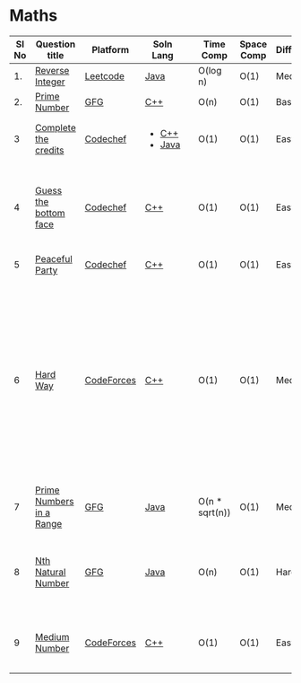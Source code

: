 # Maths

| Sl No | Question title | Platform                            | Soln Lang |   | Time Comp | Space Comp | Difficulty |    | Approach |
| --     | ---     |   ------                            | ---       |-- | ---       | ---        | ----       | -- | ---------|
|  1.    | [Reverse Integer](https://leetcode.com/problems/reverse-integer/)       | [Leetcode](https://github.com/C-a-thing/Code-Insight/blob/main/Leetcode/leetcodeQuestions.md) | [Java](https://github.com/C-a-thing/Code-Insight/blob/main/Leetcode/Maths/java/Reverse%20Integer.java)       |  | O(log n)       | O(1)        | Medium       |  |     |
| 2.    | [Prime Number](https://practice.geeksforgeeks.org/problems/prime-number2314/1/?page=1&difficulty[]=-1&category[]=Mathematical&sortBy=submissions)       | [GFG ](/GFG/GFGQuestions.md)   | [C++](https://github.com/C-a-thing/Code-Insight/blob/main/GFG/Maths/C%2B%2B/Prime%20Number.cpp) |  | O(n)        | O(1)       |Basic    | | Brute Force|
| 3     | [Complete the credits ](https://www.codechef.com/problems/CREDITS)|[Codechef](https://github.com/C-a-thing/Code-Insight/blob/main/CodeChef/codechefQuestions.md)|<ul><li>[C++](https://github.com/C-a-thing/Code-Insight/blob/main/CodeChef/Maths/C%2B%2B/Complete%20the%20credits.cpp)</li><li>[Java](https://github.com/C-a-thing/Code-Insight/blob/main/CodeChef/Maths/JAVA/Complete%20the%20credits.java)</li> </ul> | | O(1)  |  O(1)   | Easy |  | Using of proper **if-else** conditions |
| 4    | [Guess the bottom face ](https://www.codechef.com/problems/BOTTOM)|[Codechef](https://github.com/C-a-thing/Code-Insight/blob/main/CodeChef/codechefQuestions.md)|[C++](https://github.com/C-a-thing/Code-Insight/blob/main/CodeChef/Maths/C%2B%2B/Guess%20the%20bottom%20face.cpp) | |O(1)  |  O(1)   | Easy |  | <ol><li>Subtract the given value from 7</li> <li>print the value</li></ol> |
| 5    | [Peaceful Party](https://www.codechef.com/problems/MAYOR_PARTY)|[Codechef](https://github.com/C-a-thing/Code-Insight/blob/main/CodeChef/codechefQuestions.md)|[C++](https://github.com/C-a-thing/Code-Insight/blob/main/CodeChef/Maths/C%2B%2B/Peaceful%20Party%20.cpp)  | | O(1)  |  O(1)   | Easy |  |Arithmetic Operation |
| 6    | [Hard Way](https://codeforces.com/contest/1642/problem/A)   | [CodeForces](https://github.com/C-a-thing/Code-Insight/blob/main/CodeForces/codeforcesQuestions.md)| [C++](https://github.com/C-a-thing/Code-Insight/blob/main/CodeForces/Maths/C%2B%2B/Hard%20Way.cpp) |     |O(1) | O(1)      |  Medium     | | &nbsp;&nbsp; co-ordinates(x,y) <br><li>If Any two point has same y values and the third one has less value than the other two then print the difference of the x values(which has the same y values)</li><li>Otherwise: print"0"</li>|
| 7    | [Prime Numbers in a Range](https://practice.geeksforgeeks.org/problems/find-prime-numbers-in-a-range4718/1) | [GFG](/GFG/GFGQuestions.md) | [Java](https://github.com/C-a-thing/Code-Insight/blob/main/GFG/Maths/Java/Prime%20in%20a%20range.java) |   | O(n * sqrt(n)) | O(1) | Medium |  |  |
| 8    | [Nth Natural Number](https://practice.geeksforgeeks.org/problems/nth-natural-number/1/?page=2&category[]=Mathematical&sortBy=submissions#) | [GFG ](/GFG/GFGQuestions.md) | [Java](https://github.com/C-a-thing/Code-Insight/blob/main/GFG/Maths/Java/Nth%20Natural%20Number.java) |   | O(n) | O(1) | Hard |  | Return the Nth number after removing all the numbers containing digit 9| 
| 9   | [Medium Number](https://codeforces.com/contest/1760/problem/A) | [CodeForces](../codeforcesQuestions.md)| [C++](https://github.com/C-a-thing/Code-Insight/blob/main/CodeForces/Maths/C%2B%2B/Medium%20Number.cpp)|     |O(1) | O(1)      | Easy| |Check Conditional operations for all a , b , c values |
